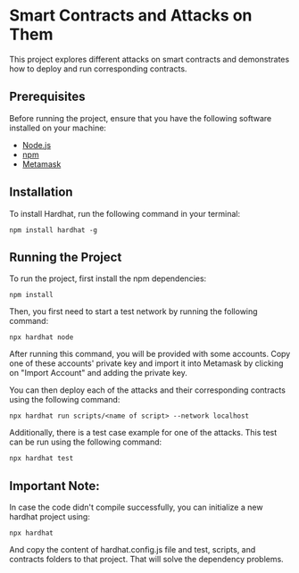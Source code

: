 # Smart Contracts and Attacks on Them

This project explores different attacks on smart contracts and demonstrates how to deploy and run corresponding contracts. 

## Prerequisites

Before running the project, ensure that you have the following software installed on your machine:

- [Node.js](https://nodejs.org/en/)
- [npm](https://www.npmjs.com/)
- [Metamask](https://metamask.io/)

## Installation

To install Hardhat, run the following command in your terminal:

```
npm install hardhat -g
```


## Running the Project

To run the project, first install the npm dependencies:

```
npm install
```

Then, you first need to start a test network by running the following command:

```
npx hardhat node
```


After running this command, you will be provided with some accounts. Copy one of these accounts' private key and import it into Metamask by clicking on "Import Account" and adding the private key.

You can then deploy each of the attacks and their corresponding contracts using the following command:

```
npx hardhat run scripts/<name of script> --network localhost

```

Additionally, there is a test case example for one of the attacks. This test can be run using the following command:


```
npx hardhat test
```


## Important Note:
In case the code didn't compile successfully, you can initialize a new hardhat project using:
```
npx hardhat
```

And copy the content of hardhat.config.js file and test, scripts, and contracts folders to that project. That will solve the dependency problems.

